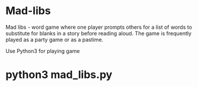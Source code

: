 # Mad-libs
Mad libs - word game where one player prompts others for a list of words to substitute for blanks in a story before reading aloud. The game is frequently played as a party game or as a pastime. 

Use Python3 for playing game

# python3 mad_libs.py 
